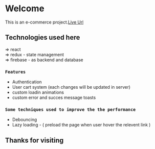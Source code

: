 # Welcome

This is an e-commerce project.[Live Url](https://e-com-byalthaf.netlify.app/)

## Technologies used here

=> react\
=> redux - state management\
=> firebase - as backend and database

### `Features`

- Authentication
- User cart system (each changes will be updated in server)
- custom loadin animations
- custom error and succes message toasts

### `Some techniques used to improve the the performance`

- Debouncing
- Lazy loading - ( preload the page when user hover the relevent link )

## Thanks for visiting
